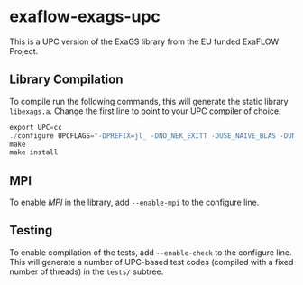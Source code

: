 # exaflow-exags-upc
This is a UPC version of the ExaGS library from the EU funded ExaFLOW Project.

## Library Compilation
To compile run the following commands, this will generate the static library ```libexags.a```. Change the first line to point to your UPC compiler of choice.

```C
export UPC=cc
./configure UPCFLAGS="-DPREFIX=jl_ -DNO_NEK_EXITT -DUSE_NAIVE_BLAS -DUNDERSCORE"
make
make install
```

## MPI
To enable _MPI_ in the library, add ```--enable-mpi``` to the configure line.

## Testing
To enable compilation of the tests, add ```--enable-check``` to the configure line. This will generate a number of UPC-based test codes (compiled with a fixed number of threads) in the ```tests/``` subtree.